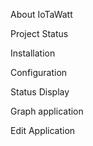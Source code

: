 About IoTaWatt

Project Status

Installation

Configuration

Status Display

Graph application

Edit Application 

